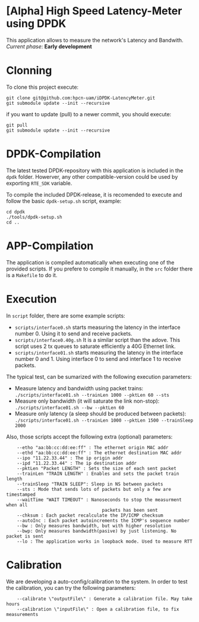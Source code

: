 [Alpha] High Speed Latency-Meter using DPDK 
=================

This application allows to measure the network's Latency and Bandwith.
*Current phase*: **Early development**

Clonning
=================
To clone this project execute:

````
git clone git@github.com:hpcn-uam/iDPDK-LatencyMeter.git
git submodule update --init --recursive
````

if you want to update (pull) to a newer commit, you should execute:

````
git pull
git submodule update --init --recursive
````

DPDK-Compilation
=================
The latest tested DPDK-repository with this application is included in the `dpdk` folder.
Howerver, any other compatible-version could be used by exporting `RTE_SDK` variable.

To compile the included DPDK-release, it is recomended to execute and follow the basic `dpdk-setup.sh` script, example:

````
cd dpdk
./tools/dpdk-setup.sh
cd ..
````

APP-Compilation
=================
The application is compiled automatically when executing one of the provided scripts.
If you prefere to compile it manually, in the `src` folder there is a `Makefile` to do it.

Execution
=================
In `script` folder, there are some example scripts:

- `scripts/interface0.sh` starts measuring the latency in the interface number 0. Using it to send and receive packets.
- `scripts/interface0.40g.sh` It is a similar script than the adove. This script uses 2 tx queues to saturate efficiently a 40G Ethernet link.
- `scripts/interface01.sh` starts measuring the latency in the interface number 0 and 1. Using interface 0 to send and interface 1 to receive packets.

The typical test, can be sumarized with the following execution parameters:

- Measure latency and bandwidth using packet trains: `./scripts/interface01.sh --trainLen 1000 --pktLen 60 --sts`
- Measure only bandwidth (it will saturate the link non-stop): `./scripts/interface01.sh --bw --pktLen 60`
- Measure only latency (a sleep should be produced between packets): `./scripts/interface01.sh --trainLen 1000 --pktLen 1500 --trainSleep 2000`

Also, those scripts accept the following extra (optional) parameters:

````
    --etho "aa:bb:cc:dd:ee:ff" : The ethernet origin MAC addr                
    --ethd "aa:bb:cc:dd:ee:ff" : The ethernet destination MAC addr           
    --ipo "11.22.33.44" : The ip origin addr                                 
    --ipd "11.22.33.44" : The ip destination addr                            
    --pktLen "Packet LENGTH" : Sets the size of each sent packet             
    --trainLen "TRAIN LENGTH" : Enables and sets the packet train length     
    --trainSleep "TRAIN SLEEP": Sleep in NS between packets                  
    --sts : Mode that sends lots of packets but only a few are timestamped     
    --waitTime "WAIT TIMEOUT" : Nanoseconds to stop the measurment when all  
                                    packets has been sent                      
    --chksum : Each packet recalculate the IP/ICMP checksum                    
    --autoInc : Each packet autoincrements the ICMP's sequence number          
    --bw : Only measures bandwidth, but with higher resolution                 
    --bwp: Only measures bandwidth(pasive) by just listening. No packet is sent
    --lo : The application works in loopback mode. Used to measure RTT        
````


Calibration
=================
We are developing a auto-config/calibration to the system.
In order to test the calibration, you can try the following parameters:

````
    --calibrate \"outputFile\" : Generate a calibration file. May take hours       
    --calibration \"inputFile\" : Open a calibration file, to fix measurements
````

